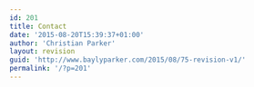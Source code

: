 ```yaml
---
id: 201
title: Contact
date: '2015-08-20T15:39:37+01:00'
author: 'Christian Parker'
layout: revision
guid: 'http://www.baylyparker.com/2015/08/75-revision-v1/'
permalink: '/?p=201'
---
```


<div id="contact-form-201"><form action="https://www.baylyparker.com/?p=201#contact-form-201" class="contact-form commentsblock" method="post"><script>
			( function () {
				const contact_forms = document.getElementsByClassName('contact-form');

				for ( const form of contact_forms ) {
					form.onsubmit = function() {
						const buttons = form.getElementsByTagName('button');

						for( const button of buttons ) {
							button.setAttribute('disabled', true);
						}
					}
				}
			} )();
		</script><div class="grunion-field-wrap grunion-field-name-wrap"><label class="grunion-field-label name" for="g201-name">Name<span>(required)</span></label><input aria-required="true" class="name" id="g201-name" name="g201-name" required="" type="text" value=""></input> </div><div class="grunion-field-wrap grunion-field-email-wrap"><label class="grunion-field-label email" for="g201-email">Email<span>(required)</span></label><input aria-required="true" class="email" id="g201-email" name="g201-email" required="" type="email" value=""></input> </div><div class="grunion-field-wrap grunion-field-textarea-wrap"><label class="grunion-field-label textarea" for="contact-form-comment-g201-comment">Comment<span>(required)</span></label><textarea aria-required="true" class="textarea" id="contact-form-comment-g201-comment" name="g201-comment" required="" rows="20"></textarea> </div> <button class="pushbutton-wide" type="submit">Submit</button> <input id="_wpnonce" name="_wpnonce" type="hidden" value="3179a0991c"></input><input name="_wp_http_referer" type="hidden" value="/wp-admin/export.php?type=jekyll"></input> <input name="contact-form-id" type="hidden" value="201"></input> <input name="action" type="hidden" value="grunion-contact-form"></input> <input name="contact-form-hash" type="hidden" value="620262a072d9739f919aabf40e60bcff2ef0ce2a"></input>

<label>Δ<textarea cols="45" maxlength="100" name="ak_hp_textarea" rows="8"></textarea></label><input id="ak_js_2" name="ak_js" type="hidden" value="58"></input><script>document.getElementById( "ak_js_2" ).setAttribute( "value", ( new Date() ).getTime() );</script>

</form></div>